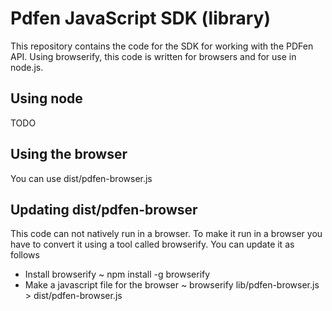 # Pdfen JavaScript SDK (library)

This repository contains the code for the SDK for working with the PDFen API.
Using browserify, this code is written for browsers and for use in node.js.

## Using node
TODO

## Using the browser
You can use dist/pdfen-browser.js


## Updating dist/pdfen-browser
This code can not natively run in a browser.
To make it run in a browser you have to convert it using a tool called
browserify. You can update it as follows
* Install browserify
  ~ npm install -g browserify
* Make a javascript file for the browser
  ~ browserify lib/pdfen-browser.js > dist/pdfen-browser.js



